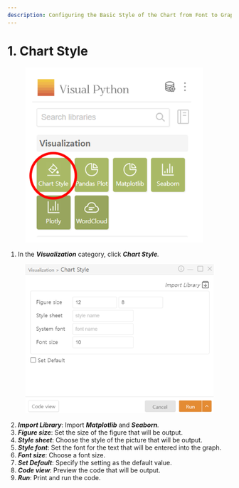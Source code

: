 ```yaml
---
description: Configuring the Basic Style of the Chart from Font to Graph Size
---
```


# 1. Chart Style

<figure><img src="../.gitbook/assets/image (229).png" alt="" width="399"><figcaption></figcaption></figure>

1. In the _**Visualization**_ category, click _**Chart Style**._

<figure><img src="../.gitbook/assets/image (230).png" alt="" width="426"><figcaption></figcaption></figure>

2. _**Import Library**_: Import _**Matplotlib**_ and _**Seaborn**._
3. _**Figure size**_: Set the size of the figure that will be output.
4. _**Style sheet**_: Choose the style of the picture that will be output.
5. _**Style font**_: Set the font for the text that will be entered into the graph.
6. _**Font size**_: Choose a font size.
7. _**Set Default**_: Specify the setting as the default value.
8. _**Code view**_: Preview the code that will be output.
9. _**Run**_: Print and run the code.

